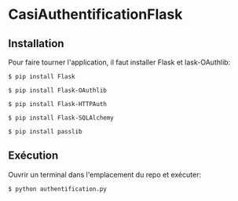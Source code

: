 # CasiAuthentificationFlask

## Installation
Pour faire tourner l'application, il faut installer Flask et lask-OAuthlib:

    $ pip install Flask

    $ pip install Flask-OAuthlib

    $ pip install Flask-HTTPAuth

    $ pip install Flask-SQLAlchemy

    $ pip install passlib

## Exécution
Ouvrir un terminal dans l'emplacement du repo et exécuter:

    $ python authentification.py
